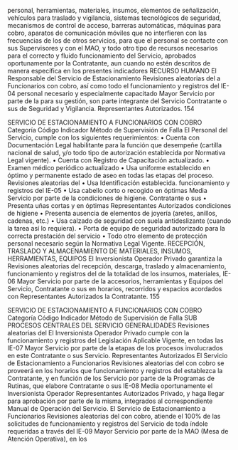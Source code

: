 personal, herramientas, materiales, insumos,
elementos de señalización, vehículos para
traslado y vigilancia, sistemas tecnológicos de
seguridad, mecanismos de control de acceso,
barreras automáticas, máquinas para cobro,
aparatos de comunicación móviles que no
interfieren con las frecuencias de los de otros
servicios, para que el personal se contacte con
sus Supervisores y con el MAO, y todo otro tipo
de recursos necesarios para el correcto y fluido
funcionamiento del Servicio, aprobados
oportunamente por la Contratante,
aun cuando no estén descritos de
manera específica en los presentes indicadores
RECURSO HUMANO
El Responsable del Servicio de Estacionamiento Revisiones aleatorias del
a Funcionarios con cobro, así como todo el funcionamiento y registros del
IE-04 personal necesario y especialmente capacitado Mayor Servicio por parte de la
para su gestión, son parte integrante del Servicio Contratante o sus
de Seguridad y Vigilancia. Representantes Autorizados.
154

SERVICIO DE ESTACIONAMIENTO A FUNCIONARIOS CON COBRO
Categoría
Código Indicador Método de Supervisión
de Falla
El Personal del Servicio, cumple con los
siguientes requerimientos:
• Cuenta con Documentación Legal
habilitante para la función que desempeñe
(cartilla nacional de salud, y/o todo tipo de
autorización establecida por Normativa
Legal vigente).
• Cuenta con Registro de Capacitación
actualizado.
• Examen médico periódico actualizado
• Usa uniforme establecido en óptimo y
permanente estado de aseo en todas las
etapas del proceso. Revisiones aleatorias del
• Usa Identificación establecida. funcionamiento y registros del
IE-05 • Usa cabello corto o recogido en óptimas Media Servicio por parte de la
condiciones de higiene. Contratante o sus
• Presenta uñas cortas y en óptimas Representantes Autorizados
condiciones de higiene
• Presenta ausencia de elementos de joyería
(aretes, anillos, cadenas, etc.)
• Usa calzado de seguridad con suela
antideslizante (cuando la tarea así lo
requiera).
• Porta de equipo de seguridad autorizado
para la correcta prestación del servicio
• Todo otro elemento de protección
personal necesario según la Normativa
Legal Vigente.
RECEPCIÓN, TRASLADO Y ALMACENAMIENTO DE MATERIALES, INSUMOS,
HERRAMIENTAS, EQUIPOS
El Inversionista Operador Privado garantiza la
Revisiones aleatorias del
recepción, descarga, traslado y almacenamiento,
funcionamiento y registros del
de la totalidad de los insumos, materiales,
IE-06 Mayor Servicio por parte de la
accesorios, herramientas y Equipos del Servicio,
Contratante o sus
en horarios, recorridos y espacios acordados con
Representantes Autorizados
la Contratante.
155

SERVICIO DE ESTACIONAMIENTO A FUNCIONARIOS CON COBRO
Categoría
Código Indicador Método de Supervisión
de Falla
SUB PROCESOS CENTRALES DEL SERVICIO
GENERALIDADES
Revisiones aleatorias del
El Inversionista Operador Privado cumple con la
funcionamiento y registros del
Legislación Aplicable Vigente, en todas las
IE-07 Mayor Servicio por parte de la
etapas de los procesos involucrados en este
Contratante o sus
Servicio.
Representantes Autorizados
El Servicio de Estacionamiento a Funcionarios Revisiones aleatorias del
con cobro se proveerá en los horarios que funcionamiento y registros del
establezca la Contratante, y en función de los Servicio por parte de la
Programas de Rutinas, que elabore Contratante o sus
IE-08 Media
oportunamente el Inversionista Operador Representantes Autorizados
Privado, y haga llegar para aprobación por parte
de la misma, integrados al correspondiente
Manual de Operación del Servicio.
El Servicio de Estacionamiento a Funcionarios
Revisiones aleatorias del
con cobro, atiende el 100% de las solicitudes de
funcionamiento y registros del
Servicio de toda índole requeridas a través del
IE-09 Mayor Servicio por parte de la
MAO (Mesa de Atención Operativa), en los

